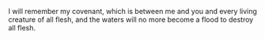 I will remember my covenant, which is between me and you and every living creature of all flesh, and the waters will no more become a flood to destroy all flesh.